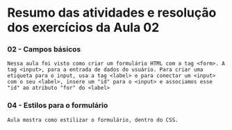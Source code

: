 # Resumo das atividades e resolução dos exercícios da Aula 02 #

### 02 - Campos básicos ###
    Nessa aula foi visto como criar um formulário HTML com a tag <form>. A tag <input>, para a entrada de dados do usuário. Para criar uma etiqueta para o input, usa a tag <label> e para conectar um <input> com o seu <label>, insere um "id" para o <input> e associamos esse "id" ao atributo "for" do <label>


### 04 - Estilos para o formulário ###
    Aula mostra como estilizar o formulário, dentro do CSS.